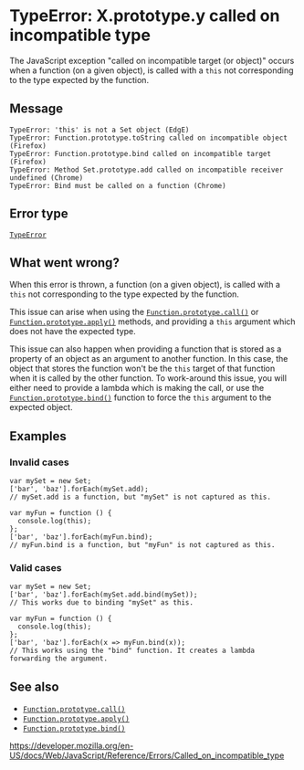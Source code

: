# TypeError: X.prototype.y called on incompatible type

The JavaScript exception "called on incompatible target (or object)" occurs when a function (on a given object), is called with a `this` not corresponding to the type expected by the function.

## Message

    TypeError: 'this' is not a Set object (EdgE)
    TypeError: Function.prototype.toString called on incompatible object (Firefox)
    TypeError: Function.prototype.bind called on incompatible target (Firefox)
    TypeError: Method Set.prototype.add called on incompatible receiver undefined (Chrome)
    TypeError: Bind must be called on a function (Chrome)

## Error type

[`TypeError`](../global_objects/typeerror)

## What went wrong?

When this error is thrown, a function (on a given object), is called with a `this` not corresponding to the type expected by the function.

This issue can arise when using the [`Function.prototype.call()`](../global_objects/function/call) or [`Function.prototype.apply()`](../global_objects/function/apply) methods, and providing a `this` argument which does not have the expected type.

This issue can also happen when providing a function that is stored as a property of an object as an argument to another function. In this case, the object that stores the function won't be the `this` target of that function when it is called by the other function. To work-around this issue, you will either need to provide a lambda which is making the call, or use the [`Function.prototype.bind()`](../global_objects/function/bind) function to force the `this` argument to the expected object.

## Examples

### Invalid cases

    var mySet = new Set;
    ['bar', 'baz'].forEach(mySet.add);
    // mySet.add is a function, but "mySet" is not captured as this.

    var myFun = function () {
      console.log(this);
    };
    ['bar', 'baz'].forEach(myFun.bind);
    // myFun.bind is a function, but "myFun" is not captured as this.

### Valid cases

    var mySet = new Set;
    ['bar', 'baz'].forEach(mySet.add.bind(mySet));
    // This works due to binding "mySet" as this.

    var myFun = function () {
      console.log(this);
    };
    ['bar', 'baz'].forEach(x => myFun.bind(x));
    // This works using the "bind" function. It creates a lambda forwarding the argument.

## See also

-   [`Function.prototype.call()`](../global_objects/function/call)
-   [`Function.prototype.apply()`](../global_objects/function/apply)
-   [`Function.prototype.bind()`](../global_objects/function/bind)

<a href="https://developer.mozilla.org/en-US/docs/Web/JavaScript/Reference/Errors/Called_on_incompatible_type" class="_attribution-link">https://developer.mozilla.org/en-US/docs/Web/JavaScript/Reference/Errors/Called_on_incompatible_type</a>
